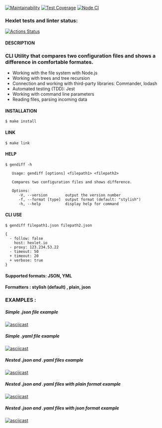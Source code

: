 [![Maintainability](https://api.codeclimate.com/v1/badges/099d6254d37dbb3e28a2/maintainability)](https://codeclimate.com/github/Foppp/frontend-project-lvl2/maintainability)   [![Test Coverage](https://api.codeclimate.com/v1/badges/099d6254d37dbb3e28a2/test_coverage)](https://codeclimate.com/github/Foppp/frontend-project-lvl2/test_coverage)   [![Node CI](https://github.com/Foppp/frontend-project-lvl2/workflows/Node%20CI/badge.svg)](https://github.com/Foppp/frontend-project-lvl2/actions)

### Hexlet tests and linter status:
[![Actions Status](https://github.com/Foppp/frontend-project-lvl2/workflows/hexlet-check/badge.svg)](https://github.com/Foppp/frontend-project-lvl2/actions?query=workflow%3Ahexlet-check)

#### DESCRIPTION

### CLI Utility that compares two configuration files and shows a difference in comfortable formates.

* Working with the file system with Node.js
* Working with trees and tree recursion
* Connection and working with third-party libraries: Commander, lodash
* Automated testing (TDD): Jest
* Working with command line parameters
* Reading files, parsing incoming data


#### INSTALLATION
```
$ make install
```

#### LINK
```
$ make link
```

#### HELP
```
$ gendiff -h

   Usage: gendiff [options] <filepath1> <filepath2>

   Compares two configuration files and shows difference.

   Options:
      -V, --version        output the version number
      -f, --format [type]  output format (default: "stylish")
      -h, --help           display help for command
```

#### CLI USE
```
$ gendiff filepath1.json filepath2.json

{
  - follow: false
    host: hexlet.io
  - proxy: 123.234.53.22
  - timeout: 50
  + timeout: 20
  + verbose: true
}
```

#### Supported formats: JSON, YML
#### Formatters : stylish (default) , plain, json

### EXAMPLES :

##### Simple .json file example

[![asciicast](https://asciinema.org/a/0sTTZYnxy7zxpQxJ4A8MNwO74.svg)](https://asciinema.org/a/0sTTZYnxy7zxpQxJ4A8MNwO74)

##### Simple .yaml file example

[![asciicast](https://asciinema.org/a/qnvtnPCgCbCbNCdIzqMl81YFi.svg)](https://asciinema.org/a/qnvtnPCgCbCbNCdIzqMl81YFi)

##### Nested .json and .yaml files example

[![asciicast](https://asciinema.org/a/qqdqbo6NJD5ahVVdSBB410E7D.svg)](https://asciinema.org/a/qqdqbo6NJD5ahVVdSBB410E7D)

##### Nested .json and .yaml files with plain format example

[![asciicast](https://asciinema.org/a/WGrE5e3GknX2y3eQYnIubc2g2.svg)](https://asciinema.org/a/WGrE5e3GknX2y3eQYnIubc2g2)

##### Nested .json and .yaml files with json format example

[![asciicast](https://asciinema.org/a/3fkwLXmoY6o6I5fZNIRDdTm7d.svg)](https://asciinema.org/a/3fkwLXmoY6o6I5fZNIRDdTm7d)
